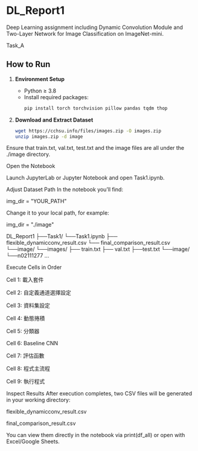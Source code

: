 # DL_Report1
Deep Learning assignment including Dynamic Convolution Module and Two-Layer Network for Image Classification on ImageNet-mini.

Task_A 

## How to Run

1. **Environment Setup**  
   - Python ≥ 3.8  
   - Install required packages:  
     ```bash
     pip install torch torchvision pillow pandas tqdm thop
     ```

2. **Download and Extract Dataset**  
   ```bash
   wget https://cchsu.info/files/images.zip -O images.zip
   unzip images.zip -d image
Ensure that train.txt, val.txt, test.txt and the image files are all under the ./image directory.

Open the Notebook

Launch JupyterLab or Jupyter Notebook and open Task1.ipynb.

Adjust Dataset Path
In the notebook you’ll find:

img_dir = "YOUR_PATH"

Change it to your local path, for example:

img_dir = "./image"

DL_Report1
├──Task1/
   └──Task1.ipynb
   ├── flexible_dynamicconv_result.csv
   └── final_comparison_result.csv
└──image/
   └──images/
      ├── train.txt
      ├── val.txt
      ├──test.txt
      └──image/
         └──n02111277
               ...
               
Execute Cells in Order

Cell 1: 載入套件

Cell 2: 自定義通道選擇設定

Cell 3: 資料集設定

Cell 4: 動態捲積

Cell 5: 分類器

Cell 6: Baseline CNN

Cell 7: 評估函數

Cell 8: 程式主流程

Cell 9: 執行程式

Inspect Results
After execution completes, two CSV files will be generated in your working directory:

flexible_dynamicconv_result.csv

final_comparison_result.csv

You can view them directly in the notebook via print(df_all) or open with Excel/Google Sheets.
